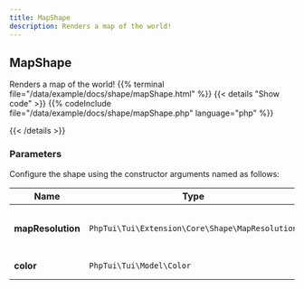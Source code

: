 ```yaml
---
title: MapShape
description: Renders a map of the world!
---
```

## MapShape

Renders a map of the world!
{{% terminal file="/data/example/docs/shape/mapShape.html" %}}
{{< details "Show code"  >}}
{{% codeInclude file="/data/example/docs/shape/mapShape.php" language="php" %}}

{{< /details >}}
### Parameters

Configure the shape using the constructor arguments named as follows:

| Name | Type | Description |
| --- | --- | --- |
| **mapResolution** | `PhpTui\Tui\Extension\Core\Shape\MapResolution` | Resolution of the map (enum low or high) |
| **color** | `PhpTui\Tui\Model\Color` | Color of the map |